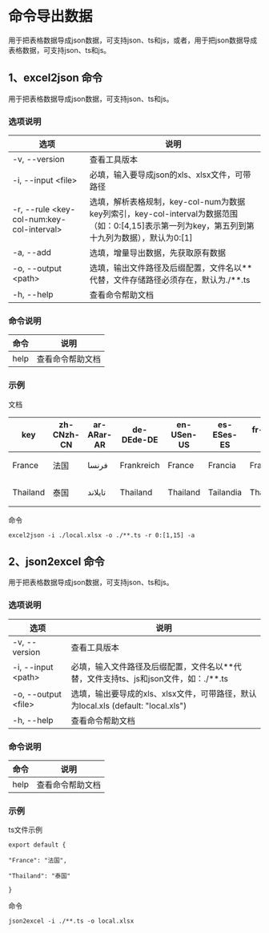 # 命令导出数据

用于把表格数据导成json数据，可支持json、ts和js，或者，用于把json数据导成表格数据，可支持json、ts和js。

## 1、excel2json 命令

用于把表格数据导成json数据，可支持json、ts和js。

### 选项说明

| 选项                                        | 说明                                                         |
| ------------------------------------------- | ------------------------------------------------------------ |
| -v, --version                               | 查看工具版本                                                 |
| -i, --input \<file\>                        | 必填，输入要导成json的xls、xlsx文件，可带路径                |
| -r, --rule \<key-col-num:key-col-interval\> | 选填，解析表格规制，key-col-num为数据key列索引，key-col-interval为数据范围 （如：0:[4,15]表示第一列为key，第五列到第十九列为数据），默认为0:[1] |
| -a, --add                                   | 选填，增量导出数据，先获取原有数据                           |
| -o, --output \<path\>                       | 选填，输出文件路径及后缀配置，文件名以\**代替，文件存储路径必须存在，默认为./**.ts |
| -h, --help                                  | 查看命令帮助文档                                             |

### 命令说明

| 命令 | 说明             |
| ---- | ---------------- |
| help | 查看命令帮助文档 |

### 示例

文档

| key      | zh-CNzh-CN | ar-ARar-AR | de-DEde-DE | en-USen-US | es-ESes-ES | fr-FRfr-FR | id-ID    | ms-MS    | pt-PT     | ru-RU   | th-TH  | tr-TR   | vi-VI    | zh-HK | zh-TW |
| -------- | ---------- | ---------- | ---------- | ---------- | ---------- | ---------- | -------- | -------- | --------- | ------- | ------ | ------- | -------- | ----- | ----- |
| France   | 法国       | فرنسا      | Frankreich | France     | Francia    | France     | Prancis  | Perancis | França    | Франция | ฝรั่งเศส | Fransa  | Pháp     | 法國  | 法國  |
| Thailand | 泰国       | تايلاند    | Thailand   | Thailand   | Tailandia  | Thaïlande  | Thailand | Thailand | Tailândia | Таиланд | ไทย    | Tayland | Thái Lan | 泰國  | 泰國  |

命令

`excel2json -i ./local.xlsx -o ./**.ts -r 0:[1,15] -a`

## 2、json2excel 命令

用于把表格数据导成json数据，可支持json、ts和js。

### 选项说明

| 选项                  | 说明                                                         |
| --------------------- | ------------------------------------------------------------ |
| -v, --version         | 查看工具版本                                                 |
| -i, --input <path\>   | 必填，输入文件路径及后缀配置，文件名以\**代替，文件支持ts、js和json文件，如：./**.ts |
| -o, --output \<file\> | 选填，输出要导成的xls、xlsx文件，可带路径，默认为local.xls (default: "local.xls") |
| -h, --help            | 查看命令帮助文档                                             |

### 命令说明

| 命令 | 说明             |
| ---- | ---------------- |
| help | 查看命令帮助文档 |

### 示例

ts文件示例

`export default {`

 `"France": "法国",`

 `"Thailand": "泰国"`

`}`

命令

`json2excel -i ./**.ts -o local.xlsx  `